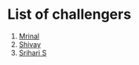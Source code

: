 # List of challengers
1. [Mrinal](https://github.com/mrinal1224)
2. [Shivay](https://github.com/shivaylamba)
3. [Srihari S](https://github.com/SSHSRN)
